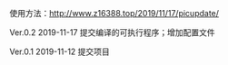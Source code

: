 使用方法：<http://www.z16388.top/2019/11/17/picupdate/>

Ver.0.2 2019-11-17 提交编译的可执行程序；增加配置文件

Ver.0.1 2019-11-12 提交项目